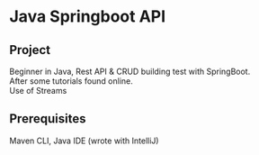 # Java Springboot API  

## Project
Beginner in Java, Rest API & CRUD building test with SpringBoot.  
After some tutorials found online.  
Use of Streams  

## Prerequisites
Maven CLI, Java IDE (wrote with IntelliJ)
